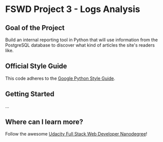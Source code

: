 # FSWD Project 3 - Logs Analysis

## Goal of the Project
Build an internal reporting tool in Python that will use information from the PostgreSQL database to discover what kind of articles the site's readers like.

## Official Style Guide
This code adheres to the [Google Python Style Guide](https://google.github.io/styleguide/pyguide.html).

## Getting Started
...

## Where can I learn more?
Follow the awesome [Udacity Full Stack Web Developer Nanodegree](https://www.udacity.com/course/full-stack-web-developer-nanodegree--nd004)!
